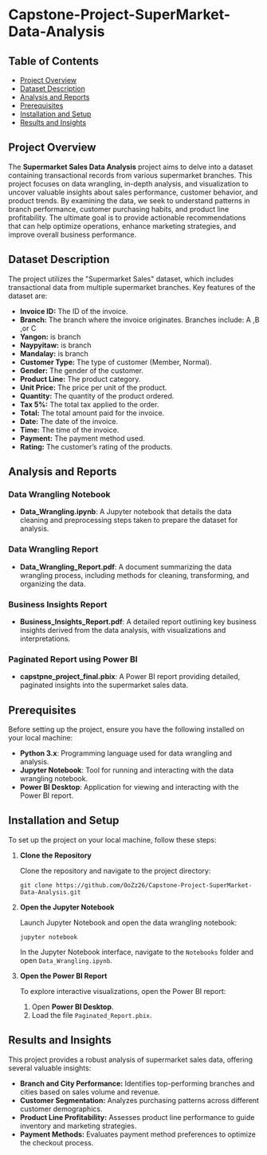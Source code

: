 # Capstone-Project-SuperMarket-Data-Analysis

## Table of Contents
- [Project Overview](#project-overview)
- [Dataset Description](#dataset-description)
- [Analysis and Reports](#analysis-and-reports)
- [Prerequisites](#prerequisites)
- [Installation and Setup](#installation-and-setup)
- [Results and Insights](#results-and-insights)

## Project Overview

The **Supermarket Sales Data Analysis** project aims to delve into a dataset containing transactional records from various supermarket branches. This project focuses on data wrangling, in-depth analysis, and visualization to uncover valuable insights about sales performance, customer behavior, and product trends. By examining the data, we seek to understand patterns in branch performance, customer purchasing habits, and product line profitability. The ultimate goal is to provide actionable recommendations that can help optimize operations, enhance marketing strategies, and improve overall business performance.

## Dataset Description

The project utilizes the "Supermarket Sales" dataset, which includes transactional data from multiple supermarket branches. Key features of the dataset are:

- **Invoice ID:** The ID of the invoice.
- **Branch:** The branch where the invoice originates. Branches include: A ,B ,or C
- **Yangon:** is branch
- **Naypyitaw:** is branch
- **Mandalay:** is branch
- **Customer Type:** The type of customer (Member, Normal).
- **Gender:** The gender of the customer.
- **Product Line:** The product category.
- **Unit Price:** The price per unit of the product.
- **Quantity:** The quantity of the product ordered.
- **Tax 5%:** The total tax applied to the order.
- **Total:** The total amount paid for the invoice.
- **Date:** The date of the invoice.
- **Time:** The time of the invoice.
- **Payment:** The payment method used.
- **Rating:** The customer’s rating of the products.

## Analysis and Reports

### Data Wrangling Notebook

- **Data_Wrangling.ipynb**: A Jupyter notebook that details the data cleaning and preprocessing steps taken to prepare the dataset for analysis.

### Data Wrangling Report

- **Data_Wrangling_Report.pdf**: A document summarizing the data wrangling process, including methods for cleaning, transforming, and organizing the data.

### Business Insights Report

- **Business_Insights_Report.pdf**: A detailed report outlining key business insights derived from the data analysis, with visualizations and interpretations.

### Paginated Report using Power BI

- **capstpne_project_final.pbix**: A Power BI report providing detailed, paginated insights into the supermarket sales data.

## Prerequisites

Before setting up the project, ensure you have the following installed on your local machine:

- **Python 3.x**: Programming language used for data wrangling and analysis.
- **Jupyter Notebook**: Tool for running and interacting with the data wrangling notebook.
- **Power BI Desktop**: Application for viewing and interacting with the Power BI report.

## Installation and Setup

To set up the project on your local machine, follow these steps:

1. **Clone the Repository**

   Clone the repository and navigate to the project directory:

   ``` 
   git clone https://github.com/OoZz26/Capstone-Project-SuperMarket-Data-Analysis.git
   ```

2. **Open the Jupyter Notebook**

   Launch Jupyter Notebook and open the data wrangling notebook:

   ```
   jupyter notebook
   ```

   In the Jupyter Notebook interface, navigate to the `Notebooks` folder and open `Data_Wrangling.ipynb`.

3. **Open the Power BI Report**

   To explore interactive visualizations, open the Power BI report:

   1. Open **Power BI Desktop**.
   2. Load the file `Paginated_Report.pbix`.

## Results and Insights

This project provides a robust analysis of supermarket sales data, offering several valuable insights:

- **Branch and City Performance:** Identifies top-performing branches and cities based on sales volume and revenue.
- **Customer Segmentation:** Analyzes purchasing patterns across different customer demographics.
- **Product Line Profitability:** Assesses product line performance to guide inventory and marketing strategies.
- **Payment Methods:** Evaluates payment method preferences to optimize the checkout process.
